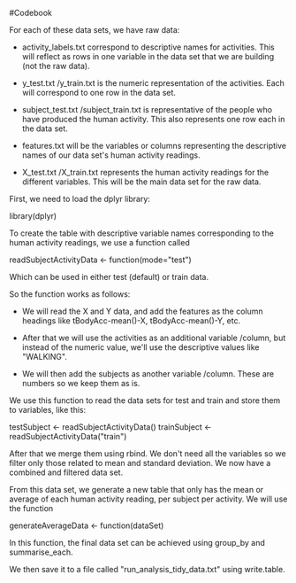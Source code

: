 #Codebook

For each of these data sets, we have raw data:

* activity_labels.txt correspond to descriptive names  for activities. This will reflect as rows in one variable in the data set that we are building (not the raw data).

* y_test.txt /y_train.txt is the numeric representation of the activities. Each will correspond to one row in the data set.

* subject_test.txt /subject_train.txt is representative of the people who have produced the human activity. This also represents one row each in the data set.

* features.txt will be the variables or columns representing the descriptive names of our data set's human activity readings.

* X_test.txt /X_train.txt represents the human activity readings for the different variables. This will be the main data set for the raw data.


First, we need to load the dplyr library:

library(dplyr)

To create the table with descriptive variable names corresponding to the human activity readings, we use a function called

readSubjectActivityData <- function(mode="test") 

Which can be used in either test (default) or train data.

So the function works as follows:
 
* We will read the X and Y data, and add the features as the column headings like  tBodyAcc-mean()-X, tBodyAcc-mean()-Y, etc.

* After that we will use the activities as an additional variable /column, but instead of the numeric value, we'll use the descriptive values like "WALKING".

* We will then add the subjects as another variable /column. These are numbers so we keep them as is.
 
We use this function to read the data sets for test and train and store them to variables, like this:

testSubject <- readSubjectActivityData()
trainSubject <- readSubjectActivityData("train")

After that we merge them using rbind. We don't need all the variables so we filter only those related to mean and standard deviation. We now have a combined and filtered data set.

From this data set, we generate a new table that only has the mean or average of each human activity reading, per subject per activity. We will use the function

generateAverageData <- function(dataSet) 

In this function, the final data set can be achieved using group_by and summarise_each.

We then save it to a file called "run_analysis_tidy_data.txt" using write.table.